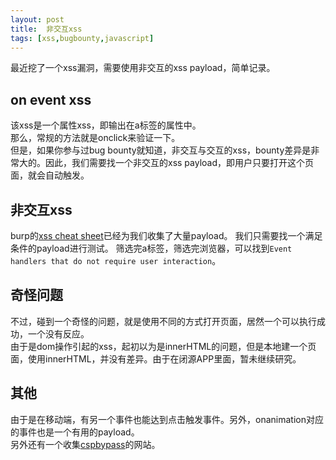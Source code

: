 ```yaml
---
layout: post
title:  非交互xss
tags: [xss,bugbounty,javascript]
---
```


最近挖了一个xss漏洞，需要使用非交互的xss payload，简单记录。

## on event xss
该xss是一个属性xss，即输出在a标签的属性中。  
那么，常规的方法就是onclick来验证一下。  
但是，如果你参与过bug bounty就知道，非交互与交互的xss，bounty差异是非常大的。因此，我们需要找一个非交互的xss payload，即用户只要打开这个页面，就会自动触发。

## 非交互xss
burp的[xss cheat sheet](https://portswigger.net/web-security/cross-site-scripting/cheat-sheet)已经为我们收集了大量payload。
我们只需要找一个满足条件的payload进行测试。 
筛选完a标签，筛选完浏览器，可以找到`Event handlers that do not require user interaction`。

## 奇怪问题
不过，碰到一个奇怪的问题，就是使用不同的方式打开页面，居然一个可以执行成功，一个没有反应。  
由于是dom操作引起的xss，起初以为是innerHTML的问题，但是本地建一个页面，使用innerHTML，并没有差异。由于在闭源APP里面，暂未继续研究。

## 其他
由于是在移动端，有另一个事件也能达到点击触发事件。另外，onanimation对应的事件也是一个有用的payload。  
另外还有一个收集[cspbypass](https://github.com/renniepak/CSPBypass)的网站。